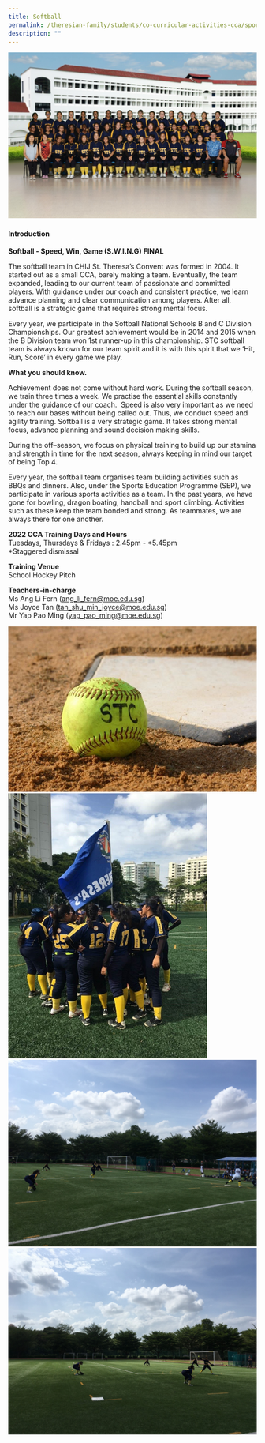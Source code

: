 ```yaml
---
title: Softball
permalink: /theresian-family/students/co-curricular-activities-cca/sports-n-games/softball/
description: ""
---
```

<img src="/images/sb1.jpg">
<h4><strong>Introduction</strong></h4>
<p><strong>Softball - Speed, Win, Game (S.W.I.N.G) FINAL</strong></p>
<p>The softball team in CHIJ St. Theresa&rsquo;s Convent was formed in 2004. It started out as a small CCA, barely making a team. Eventually, the team expanded, leading to our current team of passionate and committed players. With guidance under our coach and consistent practice, we learn advance planning and clear communication among players. After all, softball is a strategic game that requires strong mental focus.</p>
<p>Every year, we participate in the Softball National Schools B and C Division Championships. Our greatest achievement would be in 2014 and 2015 when the B Division team won 1st runner-up in this championship. STC softball team is always known for our team spirit and it is with this spirit that we &lsquo;Hit, Run, Score&rsquo; in every game we play.&nbsp;</p>
<p><strong>What you should know.</strong><strong>&nbsp;</strong></p>
<p>Achievement does not come without hard work. During the softball season, we train three times a week. We practise the essential skills constantly under the guidance of our coach. &nbsp;Speed is also very important as we need to reach our bases without being called out. Thus, we conduct speed and agility training. Softball is a very strategic game. It takes strong mental focus, advance planning and sound decision making skills.&nbsp;</p>
<p>During the off&ndash;season, we focus on physical training to build up our stamina and strength in time for the next season, always keeping in mind our target of being Top 4.</p>
<p>Every year, the softball team organises team building activities such as BBQs and dinners. Also, under the Sports Education Programme (SEP), we participate in various sports activities as a team. In the past years, we have gone for bowling, dragon boating, handball and sport climbing. Activities such as these keep the team bonded and strong. As teammates, we are always there for one another.</p>
<p><strong>2022 CCA Training Days and Hours</strong><br />Tuesdays, Thursdays &amp; Fridays : 2.45pm - *5.45pm<br />*Staggered dismissal</p>
<p><strong>Training Venue</strong><br />School Hockey Pitch</p>
<p><strong>Teachers-in-charge</strong><br />Ms Ang Li Fern (<a href="mailto:ang_li_fern@moe.edu.sg">ang_li_fern@moe.edu.sg</a>)<br />Ms Joyce Tan (<a href="mailto:tan_shu_min_joyce@moe.edu.sg">tan_shu_min_joyce@moe.edu.sg</a>)<br />Mr Yap Pao Ming (<a href="mailto:yap_pao_ming@moe.edu.sg">yap_pao_ming@moe.edu.sg</a>)</p>
<img src="/images/sb2.jpg"><br>
<img style="width: 80%;" src="/images/sb3.jpg"><br>
<img src="/images/sb4.jpeg"><br>
<img src="/images/sb5.jpeg">